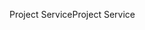 <span data-ttu-id="b0107-101">Project Service</span><span class="sxs-lookup"><span data-stu-id="b0107-101">Project Service</span></span>

